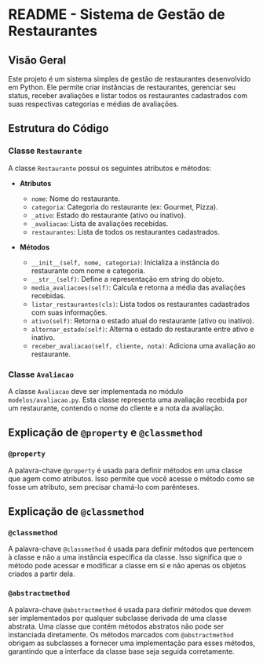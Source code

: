 # README - Sistema de Gestão de Restaurantes

## Visão Geral

Este projeto é um sistema simples de gestão de restaurantes desenvolvido em Python. Ele permite criar instâncias de restaurantes, gerenciar seu status, receber avaliações e listar todos os restaurantes cadastrados com suas respectivas categorias e médias de avaliações.

## Estrutura do Código

### Classe `Restaurante`

A classe `Restaurante` possui os seguintes atributos e métodos:

- **Atributos**
  - `nome`: Nome do restaurante.
  - `categoria`: Categoria do restaurante (ex: Gourmet, Pizza).
  - `_ativo`: Estado do restaurante (ativo ou inativo).
  - `_avaliacao`: Lista de avaliações recebidas.
  - `restaurantes`: Lista de todos os restaurantes cadastrados.

- **Métodos**
  - `__init__(self, nome, categoria)`: Inicializa a instância do restaurante com nome e categoria.
  - `__str__(self)`: Define a representação em string do objeto.
  - `media_avaliacoes(self)`: Calcula e retorna a média das avaliações recebidas.
  - `listar_restaurantes(cls)`: Lista todos os restaurantes cadastrados com suas informações.
  - `ativo(self)`: Retorna o estado atual do restaurante (ativo ou inativo).
  - `alternar_estado(self)`: Alterna o estado do restaurante entre ativo e inativo.
  - `receber_avaliacao(self, cliente, nota)`: Adiciona uma avaliação ao restaurante.

### Classe `Avaliacao`

A classe `Avaliacao` deve ser implementada no módulo `modelos/avaliacao.py`. Esta classe representa uma avaliação recebida por um restaurante, contendo o nome do cliente e a nota da avaliação.




## Explicação de `@property` e `@classmethod`

### `@property`

A palavra-chave `@property` é usada para definir métodos em uma classe que agem como atributos. Isso permite que você acesse o método como se fosse um atributo, sem precisar chamá-lo com parênteses.


## Explicação de `@classmethod`

### `@classmethod`

A palavra-chave `@classmethod` é usada para definir métodos que pertencem à classe e não a uma instância específica da classe. Isso significa que o método pode acessar e modificar a classe em si e não apenas os objetos criados a partir dela.

### `@abstractmethod`

A palavra-chave `@abstractmethod` é usada para definir métodos que devem ser implementados por qualquer subclasse derivada de uma classe abstrata. Uma classe que contém métodos abstratos não pode ser instanciada diretamente. Os métodos marcados com `@abstractmethod` obrigam as subclasses a fornecer uma implementação para esses métodos, garantindo que a interface da classe base seja seguida corretamente.


